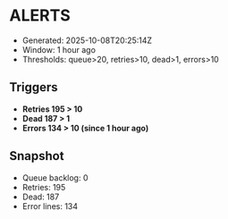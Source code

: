 # ALERTS

- Generated: 2025-10-08T20:25:14Z
- Window: 1 hour ago
- Thresholds: queue>20, retries>10, dead>1, errors>10

## Triggers
- **Retries 195 > 10**
- **Dead 187 > 1**
- **Errors 134 > 10 (since 1 hour ago)**

## Snapshot
- Queue backlog: 0
- Retries: 195
- Dead: 187
- Error lines: 134
